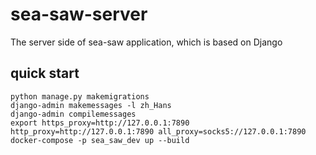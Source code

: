 # sea-saw-server
The server side of sea-saw application, which is based on Django

## quick start
```shell script
python manage.py makemigrations
django-admin makemessages -l zh_Hans
django-admin compilemessages
export https_proxy=http://127.0.0.1:7890 http_proxy=http://127.0.0.1:7890 all_proxy=socks5://127.0.0.1:7890
docker-compose -p sea_saw_dev up --build
```
